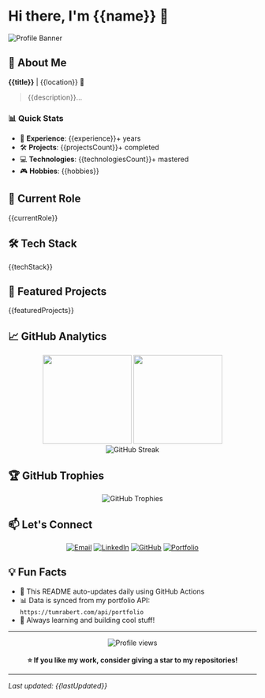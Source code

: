 # Hi there, I'm {{name}} 👋

![Profile Banner](https://github.com/tumrabert/tumrabert/blob/main/assets/banner.gif?raw=true)

## 🚀 About Me

**{{title}}** | {{location}} 📍

> {{description}}...

### 📊 Quick Stats
- 🎯 **Experience**: {{experience}}+ years
- 🛠️ **Projects**: {{projectsCount}}+ completed
- 💻 **Technologies**: {{technologiesCount}}+ mastered
- 🎮 **Hobbies**: {{hobbies}}

## 💼 Current Role

{{currentRole}}

## 🛠️ Tech Stack
{{techStack}}

## 🌟 Featured Projects
{{featuredProjects}}

## 📈 GitHub Analytics

<div align="center">
  <img height="180em" src="https://github-readme-stats.vercel.app/api?username=tumrabert&show_icons=true&theme=radical&include_all_commits=true&count_private=true"/>
  <img height="180em" src="https://github-readme-stats.vercel.app/api/top-langs/?username=tumrabert&layout=compact&langs_count=8&theme=radical"/>
</div>

<div align="center">
  <img src="https://github-readme-streak-stats.herokuapp.com/?user=tumrabert&theme=radical" alt="GitHub Streak" />
</div>

## 🏆 GitHub Trophies

<div align="center">
  <img src="https://github-profile-trophy.vercel.app/?username=tumrabert&theme=radical&no-frame=false&no-bg=false&margin-w=4&row=1" alt="GitHub Trophies" />
</div>

## 📫 Let's Connect

<div align="center">

[![Email](https://img.shields.io/badge/-{{email}}-D14836?style=for-the-badge&logo=gmail&logoColor=white)](mailto:{{email}})
[![LinkedIn](https://img.shields.io/badge/-LinkedIn-0077B5?style=for-the-badge&logo=linkedin&logoColor=white)](https://{{linkedin}})
[![GitHub](https://img.shields.io/badge/-GitHub-181717?style=for-the-badge&logo=github)](https://github.com/tumrabert)
[![Portfolio](https://img.shields.io/badge/-Portfolio-FF6B6B?style=for-the-badge&logo=vercel)](https://tumrabert.com)

</div>

## 💡 Fun Facts

- 🔄 This README auto-updates daily using GitHub Actions
- 📊 Data is synced from my portfolio API: `https://tumrabert.com/api/portfolio`
- 🎯 Always learning and building cool stuff!

---

<div align="center">
  <img src="https://komarev.com/ghpvc/?username=tumrabert&color=blueviolet&style=flat-square&label=Profile+Views" alt="Profile views" />
  <br><br>
  <b>⭐ If you like my work, consider giving a star to my repositories!</b>
</div>

---
*Last updated: {{lastUpdated}}*